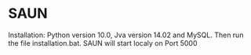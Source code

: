 # SAUN

Installation: Python version 10.0, Jva version 14.02 and MySQL.
Then run the file installation.bat. SAUN will start localy on Port 5000
